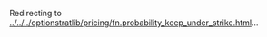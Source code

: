 Redirecting to
[../../../optionstratlib/pricing/fn.probability_keep_under_strike.html](../../../optionstratlib/pricing/fn.probability_keep_under_strike.html)\...
